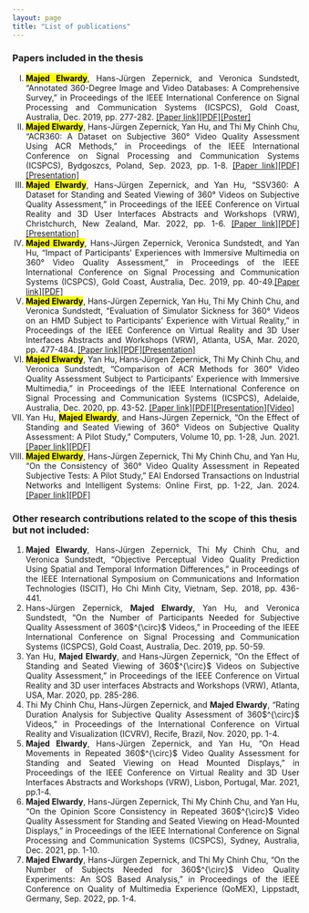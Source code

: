 ```yaml
---
layout: page
title: "List of publications"
---
```


### Papers included in the thesis
<ol type="I">
<li style='text-align: justify;'><mark><b>Majed Elwardy</b></mark>, Hans-Jürgen Zepernick, and Veronica Sundstedt, “Annotated 360-Degree Image and Video Databases: A Comprehensive Survey,” in Proceedings of the IEEE International Conference on Signal Processing and Communication Systems (ICSPCS), Gold Coast, Australia, Dec. 2019, pp. 277-282. <a href="https://ieeexplore.ieee.org/document/9008715">[Paper link]</a><a href="https://www.diva-portal.org/smash/get/diva2:1422845/FULLTEXT01.pdf">[PDF]</a><a href="https://bthse-my.sharepoint.com/:b:/g/personal/mew_bth_se/ESMm69SQyUlEijIUMIwEWf0Bt_VUR0A-8gAzbkI_vsgaag?e=Gtxuv5">[Poster]</a></li> 

<li style='text-align: justify;'><mark><b>Majed Elwardy</b></mark>, Hans-Jürgen Zepernick, Yan Hu, and Thi My Chinh Chu, “ACR360: A Dataset on Subjective 360° Video Quality Assessment Using ACR Methods,” in Proceedings of the IEEE International Conference on Signal Processing and Communication Systems (ICSPCS), Bydgoszcs, Poland, Sep. 2023, pp. 1-8. <a href="https://ieeexplore.ieee.org/document/10261151">[Paper link]</a><a href="https://www.diva-portal.org/smash/get/diva2:1810200/FULLTEXT01.pdf">[PDF]</a><a href="https://bthse-my.sharepoint.com/:b:/g/personal/mew_bth_se/EXBlNUdseZhLifT1ZE-QQ_4BIgADVDiS1gRolwvWjUPq0g?e=aDXH3z1">[Presentation]</a></li>

<li style='text-align: justify;'><mark><b>Majed Elwardy</b></mark>, Hans-Jürgen Zepernick, and Yan Hu, “SSV360: A Dataset for Standing and Seated Viewing of 360° Videos on Subjective Quality Assessment,” in Proceedings of the IEEE Conference on Virtual Reality and 3D User Interfaces Abstracts and Workshops (VRW), Christchurch, New Zealand, Mar. 2022, pp. 1-6. <a href="https://ieeexplore.ieee.org/document/9757573">[Paper link]</a><a href="https://www.diva-portal.org/smash/get/diva2:1659578/FULLTEXT01.pdf">[PDF]</a><a href="https://bthse-my.sharepoint.com/:b:/g/personal/mew_bth_se/EXCmI-_blP1Kh8M6-QUzHsQBLTYzj8tlcmP2EZNez11Upw?e=B2H4n0">[Presentation]</a></li>

<li style='text-align: justify;'><mark><b>Majed Elwardy</b></mark>, Hans-Jürgen Zepernick, Veronica Sundstedt, and Yan Hu, “Impact of Participants’ Experiences with Immersive Multimedia on 360° Video Quality Assessment,” in Proceedings of the IEEE International Conference on Signal Processing and Communication Systems (ICSPCS), Gold Coast, Australia, Dec. 2019, pp. 40-49.<a href="https://ieeexplore.ieee.org/document/9008739">[Paper link]</a><a href="https://www.diva-portal.org/smash/get/diva2:1422843/FULLTEXT01.pdf">[PDF]</a></li>

<li style='text-align: justify;'><mark><b>Majed Elwardy</b></mark>, Hans-Jürgen Zepernick, Yan Hu, Thi My Chinh Chu, and Veronica Sundstedt, “Evaluation of Simulator Sickness for 360° Videos on an HMD Subject to Participants’ Experience with Virtual Reality,” in Proceedings of the IEEE Conference on Virtual Reality and 3D User Interfaces Abstracts and Workshops (VRW), Atlanta, USA, Mar. 2020, pp. 477-484. <a href="https://ieeexplore.ieee.org/document/9090490">[Paper link]</a><a href="https://www.diva-portal.org/smash/get/diva2:1435864/FULLTEXT01.pdf">[PDF]</a><a href="https://bthse-my.sharepoint.com/:b:/g/personal/mew_bth_se/EY3nRDuTIrRLk-4GDpMOiMABx_tsGgAaqZN2_tjuOlQmtw?e=lOwSh80">[Presentation]</a></li>

<li style='text-align: justify;'><mark><b>Majed Elwardy</b></mark>, Yan Hu, Hans-Jürgen Zepernick, Thi My Chinh Chu, and Veronica Sundstedt, “Comparison of ACR Methods for 360° Video Quality Assessment Subject to Participants’ Experience with Immersive Multimedia,” in Proceedings of the IEEE International Conference on Signal Processing and Communication Systems (ICSPCS), Adelaide, Australia, Dec. 2020, pp. 43-52. <a href="https://ieeexplore.ieee.org/document/9310071">[Paper link]</a><a href="https://www.diva-portal.org/smash/get/diva2:1528016/FULLTEXT01.pdf">[PDF]</a><a href="https://bthse-my.sharepoint.com/:b:/g/personal/mew_bth_se/ETuOVMzqQEFEot0-HiyyGUUBG-GttIgde349PsXb7iLBrw?e=maihOd">[Presentation]</a><a href="https://bthse-my.sharepoint.com/:v:/g/personal/mew_bth_se/EfZGFjTbeJpPraBcBiepBjQBxM_s_ao1Xi0pLHNmAH8OAQ?nav=eyJyZWZlcnJhbEluZm8iOnsicmVmZXJyYWxBcHAiOiJPbmVEcml2ZUZvckJ1c2luZXNzIiwicmVmZXJyYWxBcHBQbGF0Zm9ybSI6IldlYiIsInJlZmVycmFsTW9kZSI6InZpZXciLCJyZWZlcnJhbFZpZXciOiJNeUZpbGVzTGlua0NvcHkifX0&e=Os1lMG">[Video]</a></li>

<li style='text-align: justify;'>Yan Hu, <mark><b>Majed Elwardy</b></mark>, and Hans-Jürgen Zepernick, “On the Effect of Standing and Seated Viewing of 360° Videos on Subjective Quality Assessment: A Pilot Study,” Computers, Volume 10, pp. 1-28, Jun. 2021.<a href="https://www.mdpi.com/2073-431X/10/6/80">[Paper link]</a><a href="https://www.diva-portal.org/smash/get/diva2:1579051/FULLTEXT01.pdf">[PDF]</a></li>

<li style='text-align: justify;'><mark><b>Majed Elwardy</b></mark>, Hans-Jürgen Zepernick, Thi My Chinh Chu, and Yan Hu, “On the Consistency of 360° Video Quality Assessment in Repeated Subjective Tests: A Pilot Study,” EAI Endorsed Transactions on Industrial Networks and Intelligent Systems: Online First, pp. 1-22, Jan. 2024.<a href="https://publications.eai.eu/index.php/inis/article/view/4323">[Paper link]</a><a href="https://www.diva-portal.org/smash/get/diva2:1847344/FULLTEXT01.pdf">[PDF]</a></li>

</ol>

### Other research contributions related to the scope of this thesis but not included:

<ol>
<li style='text-align: justify;'><b>Majed Elwardy</b>, Hans-Jürgen Zepernick, Thi My Chinh Chu, and Veronica Sundstedt, “Objective Perceptual Video Quality Prediction Using Spatial and Temporal Information Differences,” in Proceedings of the IEEE International Symposium on Communications and Information Technologies (ISCIT), Ho Chi Minh City, Vietnam, Sep. 2018, pp. 436-441.</li>

<li style='text-align: justify;'>Hans-Jürgen Zepernick, <b>Majed Elwardy</b>, Yan Hu, and Veronica Sundstedt, “On the Number of Participants Needed for Subjective Quality Assessment of 360$^{\circ}$ Videos,” in Proceeding of the IEEE International Conference on Signal Processing and Communication Systems (ICSPCS), Gold Coast, Australia, Dec. 2019, pp. 50-59. </li>

<li style='text-align: justify;'>Yan Hu, <b>Majed Elwardy</b>, and Hans-Jürgen Zepernick, “On the Effect of Standing and Seated Viewing of 360$^{\circ}$ Videos on Subjective Quality Assessment,” in Proceedings of the IEEE Conference on Virtual Reality and 3D user interfaces Abstracts and Workshops (VRW), Atlanta, USA, Mar. 2020, pp. 285-286.</li>

<li style='text-align: justify;'>Thi My Chinh Chu, Hans-Jürgen Zepernick, and <b>Majed Elwardy</b>, “Rating Duration Analysis for Subjective Quality Assessment of 360$^{\circ}$ Videos,” in Proceedings of the International Conference on Virtual Reality and Visualization (ICVRV), Recife, Brazil, Nov. 2020, pp. 1-4.</li>

<li style='text-align: justify;'><b>Majed Elwardy</b>, Hans-Jürgen Zepernick, and Yan Hu, “On Head Movements in Repeated 360$^{\circ}$ Video Quality Assessment for Standing and Seated Viewing on Head Mounted Displays,” in Proceedings of the IEEE Conference on Virtual Reality and 3D User Interfaces Abstracts and Workshops (VRW), Lisbon, Portugal, Mar. 2021, pp.1-4.</li>

<li style='text-align: justify;'><b>Majed Elwardy</b>, Hans-Jürgen Zepernick, Thi My Chinh Chu, and Yan Hu, “On the Opinion Score Consistency in Repeated 360$^{\circ}$ Video Quality Assessment for Standing and Seated Viewing on Head-Mounted Displays,” in Proceedings of the IEEE International Conference on Signal Processing and Communication Systems (ICSPCS), Sydney, Australia, Dec. 2021, pp. 1-10.</li>

<li style='text-align: justify;'><b>Majed Elwardy</b>, Hans-Jürgen Zepernick, and Thi My Chinh Chu, “On the Number of Subjects Needed for 360$^{\circ}$ Video Quality Experiments: An SOS Based Analysis,” in Proceedings of the IEEE Conference on Quality of Multimedia Experience (QoMEX), Lippstadt, Germany, Sep. 2022, pp. 1-4.</li>

</ol>









